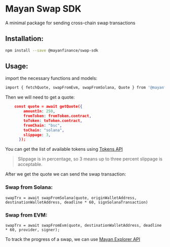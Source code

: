 
# Mayan Swap SDK
A minimal package for sending cross-chain swap transactions

## Installation:

```bash
npm install --save @mayanfinance/swap-sdk
```

## Usage: 

import the necessary functions and models: 

```bash
import { fetchQuote, swapFromEvm, swapFromSolana, Quote } from '@mayanfinance/swap-sdk'
```

Then we will need to get a quote:

```JSON
	const quote = await getQuote({
        amountIn: 250,
        fromToken: fromToken.contract,
        toToken: toToken.contract,
        fromChain: "bsc",
        toChain: "solana",
        slippage: 3,
      });
```

You can get the list of available tokens using [Tokens API](https://price-api.mayan.finance/swagger/)

> Slippage is in percentage, so 3 means up to three percent slippage is acceptable.

After we get the quote we can send the swap transaction:

### Swap from Solana:

`swapTrx = await swapFromSolana(quote, originWalletAddress, destinationWalletAddress, deadline * 60, signSolanaTransaction)`

### Swap from EVM:

`swapTrx = await swapFromEvm(quote, destinationWalletAddress, deadline * 60, provider, signer);`


To track the progress of a swap, we can use [Mayan Explorer API](https://explorer-api.mayan.finance/swagger/)
